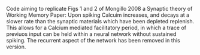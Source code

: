 Code aiming to replicate Figs 1 and 2 of Mongillo 2008 a Synaptic theory of Working Memory Paper: Upon spiking Calcuim increases, and decays at a slower rate than the synaptic materials which have been depleted replenish. This allows for a Calcium mediated facilitatory period, in which a trace of previuos input can be held within a neural network without sustained spiking. The recurrent aspect of the network has been removed in this version.
